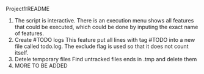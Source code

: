 Project1:README

1. The script is interactive. 
There is an execution menu shows all features that could be executed, which could be done by inputing the exact name of features. 
2. Create #TODO logs
This feature put all lines with tag #TODO into a new file called todo.log. The exclude flag is used so that it does not count itself.
3. Detele temporary files
Find untracked files ends in .tmp and delete them
4. MORE TO BE ADDED

